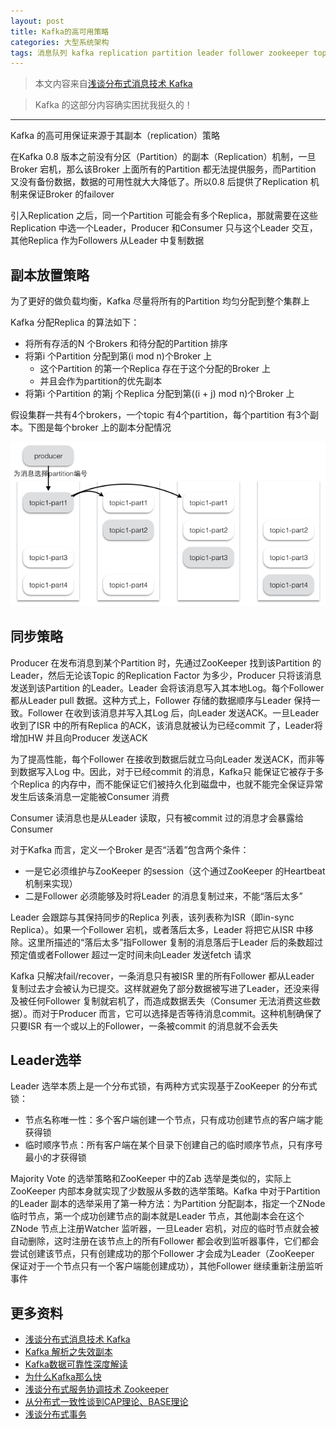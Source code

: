```yaml
---
layout: post
title: Kafka的高可用策略
categories: 大型系统架构 
tags: 消息队列 kafka replication partition leader follower zookeeper topic broker ISR producer consumer zab 生产者 消费者 分布式锁 分布式选举 
---
```


>本文内容来自[浅谈分布式消息技术 Kafka](http://www.linkedkeeper.com/detail/blog.action?bid=1016)

>Kafka 的这部分内容确实困扰我挺久的！

---

Kafka 的高可用保证来源于其副本（replication）策略

在Kafka 0.8 版本之前没有分区（Partition）的副本（Replication）机制，一旦Broker 宕机，那么该Broker 上面所有的Partition 都无法提供服务，而Partition 又没有备份数据，数据的可用性就大大降低了。所以0.8 后提供了Replication 机制来保证Broker 的failover

引入Replication 之后，同一个Partition 可能会有多个Replica，那就需要在这些Replication 中选一个Leader，Producer 和Consumer 只与这个Leader 交互，其他Replica 作为Followers 从Leader 中复制数据

## 副本放置策略

为了更好的做负载均衡，Kafka 尽量将所有的Partition 均匀分配到整个集群上

Kafka 分配Replica 的算法如下：

* 将所有存活的N 个Brokers 和待分配的Partition 排序
* 将第i 个Partition 分配到第(i mod n)个Broker 上
	* 这个Partition 的第一个Replica 存在于这个分配的Broker 上
	* 并且会作为partition的优先副本
* 将第i 个Partition 的第j 个Replica 分配到第((i + j) mod n)个Broker 上

假设集群一共有4个brokers，一个topic 有4个partition，每个partition 有3个副本。下图是每个broker 上的副本分配情况

![](../media/image/2019-03-16/01.jpg)

## 同步策略

Producer 在发布消息到某个Partition 时，先通过ZooKeeper 找到该Partition 的Leader，然后无论该Topic 的Replication Factor 为多少，Producer 只将该消息发送到该Partition 的Leader。Leader 会将该消息写入其本地Log。每个Follower 都从Leader pull 数据。这种方式上，Follower 存储的数据顺序与Leader 保持一致。Follower 在收到该消息并写入其Log 后，向Leader 发送ACK。一旦Leader 收到了ISR 中的所有Replica 的ACK，该消息就被认为已经commit 了，Leader将增加HW 并且向Producer 发送ACK

为了提高性能，每个Follower 在接收到数据后就立马向Leader 发送ACK，而非等到数据写入Log 中。因此，对于已经commit 的消息，Kafka只 能保证它被存于多个Replica 的内存中，而不能保证它们被持久化到磁盘中，也就不能完全保证异常发生后该条消息一定能被Consumer 消费

Consumer 读消息也是从Leader 读取，只有被commit 过的消息才会暴露给Consumer

对于Kafka 而言，定义一个Broker 是否“活着”包含两个条件：

* 一是它必须维护与ZooKeeper 的session（这个通过ZooKeeper 的Heartbeat 机制来实现）
* 二是Follower 必须能够及时将Leader 的消息复制过来，不能“落后太多”

Leader 会跟踪与其保持同步的Replica 列表，该列表称为ISR（即in-sync Replica）。如果一个Follower 宕机，或者落后太多，Leader 将把它从ISR 中移除。这里所描述的“落后太多”指Follower 复制的消息落后于Leader 后的条数超过预定值或者Follower 超过一定时间未向Leader 发送fetch 请求

Kafka 只解决fail/recover，一条消息只有被ISR 里的所有Follower 都从Leader 复制过去才会被认为已提交。这样就避免了部分数据被写进了Leader，还没来得及被任何Follower 复制就宕机了，而造成数据丢失（Consumer 无法消费这些数据）。而对于Producer 而言，它可以选择是否等待消息commit。这种机制确保了只要ISR 有一个或以上的Follower，一条被commit 的消息就不会丢失

## Leader选举

Leader 选举本质上是一个分布式锁，有两种方式实现基于ZooKeeper 的分布式锁：

* 节点名称唯一性：多个客户端创建一个节点，只有成功创建节点的客户端才能获得锁
* 临时顺序节点：所有客户端在某个目录下创建自己的临时顺序节点，只有序号最小的才获得锁

Majority Vote 的选举策略和ZooKeeper 中的Zab 选举是类似的，实际上ZooKeeper 内部本身就实现了少数服从多数的选举策略。Kafka 中对于Partition 的Leader 副本的选举采用了第一种方法：为Partition 分配副本，指定一个ZNode 临时节点，第一个成功创建节点的副本就是Leader 节点，其他副本会在这个ZNode 节点上注册Watcher 监听器，一旦Leader 宕机，对应的临时节点就会被自动删除，这时注册在该节点上的所有Follower 都会收到监听器事件，它们都会尝试创建该节点，只有创建成功的那个Follower 才会成为Leader（ZooKeeper 保证对于一个节点只有一个客户端能创建成功），其他Follower 继续重新注册监听事件

## 更多资料

* [浅谈分布式消息技术 Kafka](http://www.linkedkeeper.com/detail/blog.action?bid=1016)
* [Kafka 解析之失效副本](http://www.iocoder.cn/Kafka/failure-of-copy/)
* [Kafka数据可靠性深度解读](https://blog.csdn.net/u013256816/article/details/71091774)
* [为什么Kafka那么快](https://blog.csdn.net/z69183787/article/details/80323581)
* [浅谈分布式服务协调技术 Zookeeper](http://www.linkedkeeper.com/detail/blog.action?bid=1014)
* [从分布式一致性谈到CAP理论、BASE理论](https://www.cnblogs.com/szlbm/p/5588543.html)
* [浅谈分布式事务](http://www.linkedkeeper.com/detail/blog.action?bid=1013)
